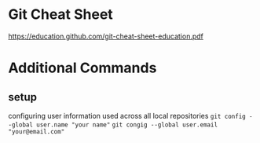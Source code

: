 # Git Cheat Sheet
https://education.github.com/git-cheat-sheet-education.pdf
# Additional Commands

## setup
configuring user information used across all local repositories
`git config --global user.name "your name"`
`git congig --global user.email "your@email.com"`
    
    
